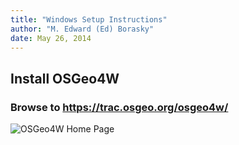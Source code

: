 ```yaml
---
title: "Windows Setup Instructions"
author: "M. Edward (Ed) Borasky"
date: May 26, 2014
---
```


## Install OSGeo4W

### Browse to <https://trac.osgeo.org/osgeo4w/>
![OSGeo4W Home Page](http://i.imgur.com/549q9M7.jpg)
